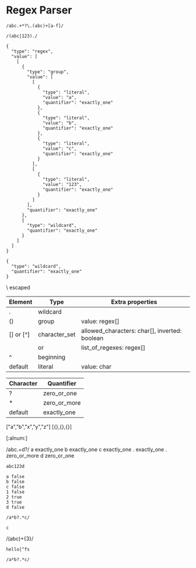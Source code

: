 # Regex Parser

`/abc.+*?\.(abc)+[a-f]/`

`/(abc|123)./`

```
{
  "type": "regex",
  "value": [
    [
      {
        "type": "group",
        "value": [
          [
            {
              "type": "literal",
              "value": "a",
              "quantifier": "exactly_one"
            },
            {
              "type": "literal",
              "value": "b",
              "quantifier": "exactly_one"
            },
            {
              "type": "literal",
              "value": "c",
              "quantifier": "exactly_one"
            }
          ],
          [
            {
              "type": "literal",
              "value": "123",
              "quantifier": "exactly_one"
            }
          ]
        ],
        "quantifier": "exactly_one"
      },
      {
        "type": "wildcard",
        "quantifier": "exactly_one"
      }
    ]
  ]
}

{
  "type": "wildcard",
  "quantifier": "exactly_one"
}
```
\ escaped

Element  | Type          | Extra properties
---------|---------------|-----------------
.        | wildcard      |
()       | group         | value: regex[]
[] or [^]| character_set | allowed_characters: char[], inverted: boolean
|        | or            | list_of_regexes: regex[]
^        | beginning     |
default  | literal       | value: char

Character | Quantifier
----------|-----------
?         | zero_or_one
\*        | zero_or_more
default   | exactly_one


["a","b","x","y","z"]
[{},{},{}]

[:alnum:]

/abc.+d?/
a exactly_one
b exactly_one
c exactly_one
. exactly_one
. zero_or_more
d zero_or_one

```
abc123d

a false
b false
c false
1 false
2 true
3 true
d false

/a*b?.*c/

c
```

/(abc)+{3}/

`hello|^fs`

`/a*b?.*c/`

